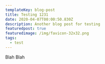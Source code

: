 ```yaml
---
templateKey: blog-post
title: Testing 1231
date: 2020-04-07T00:00:50.830Z
description: Another blog post for testing
featuredpost: true
featuredimage: /img/favicon-32x32.png
tags:
  - test
---
```

Blah Blah